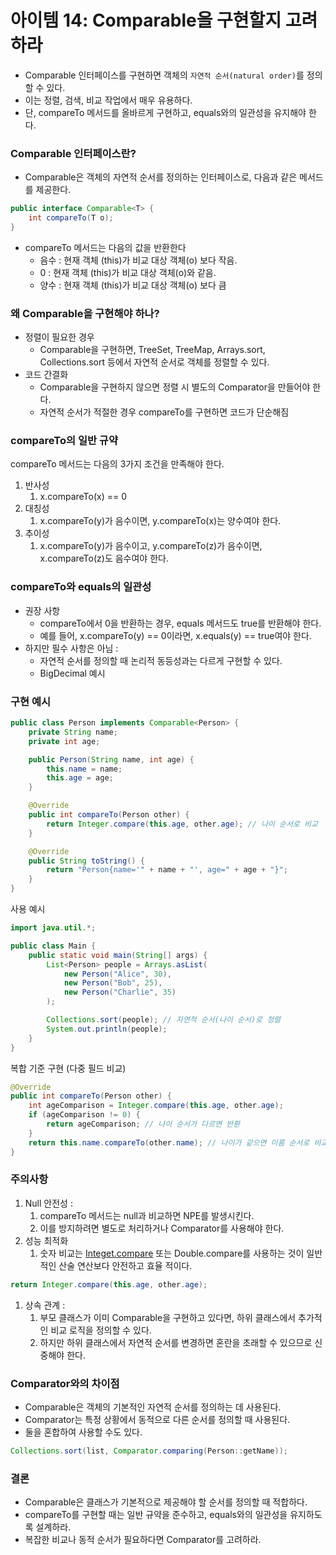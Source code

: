 # 아이템 14: Comparable을 구현할지 고려하라

- Comparable 인터페이스를 구현하면 객체의 `자연적 순서(natural order)`를 정의할 수 있다.
- 이는 정렬, 검색, 비교 작업에서 매우 유용하다.
- 단, compareTo 메서드를 올바르게 구현하고, equals와의 일관성을 유지해야 한다.

### Comparable 인터페이스란?

- Comparable은 객체의 자연적 순서를 정의하는 인터페이스로, 다음과 같은 메서드를 제공한다.

```java
public interface Comparable<T> {
    int compareTo(T o);
}
```

- compareTo 메서드는 다음의 값을 반환한다
    - 음수 : 현재 객체 (this)가 비교 대상 객체(o) 보다 작음.
    - 0 : 현재 객체 (this)가 비교 대상 객체(o)와 같음.
    - 양수 : 현재 객체 (this)가 비교 대상 객체(o) 보다 큼

### 왜 Comparable을 구현해야 하나?

- 정렬이 필요한 경우
    - Comparable을 구현하면, TreeSet, TreeMap, Arrays.sort, Collections.sort 등에서 자연적 순서로 객체를 정렬할 수 있다.
- 코드 간결화
    - Comparable을 구현하지 않으면 정렬 시 별도의 Comparator을 만들어야 한다.
    - 자연적 순서가 적절한 경우 compareTo를 구현하면 코드가 단순해짐

### compareTo의 일반 규약

compareTo 메서드는 다음의 3가지 조건을 만족해야 한다.

1. 반사성 
    1. x.compareTo(x) == 0
2. 대칭성
    1. x.compareTo(y)가 음수이면, y.compareTo(x)는 양수여야 한다.
3. 추이성
    1. x.compareTo(y)가 음수이고, y.compareTo(z)가 음수이면, x.compareTo(z)도 음수여야 한다.

### compareTo와 equals의 일관성

- 권장 사항
    - compareTo에서 0을 반환하는 경우, equals 메서드도 true를 반환해야 한다.
    - 예를 들어, x.compareTo(y) == 0이라면, x.equals(y) == true여야 한다.
- 하지만 필수 사항은 아님 :
    - 자연적 순서를 정의할 때 논리적 동등성과는 다르게 구현할 수 있다.
    - BigDecimal 예시

### 구현 예시

```java
public class Person implements Comparable<Person> {
    private String name;
    private int age;

    public Person(String name, int age) {
        this.name = name;
        this.age = age;
    }

    @Override
    public int compareTo(Person other) {
        return Integer.compare(this.age, other.age); // 나이 순서로 비교
    }

    @Override
    public String toString() {
        return "Person{name='" + name + "', age=" + age + "}";
    }
}
```

사용 예시

```java
import java.util.*;

public class Main {
    public static void main(String[] args) {
        List<Person> people = Arrays.asList(
            new Person("Alice", 30),
            new Person("Bob", 25),
            new Person("Charlie", 35)
        );

        Collections.sort(people); // 자연적 순서(나이 순서)로 정렬
        System.out.println(people);
    }
}
```

복합 기준 구현 (다중 필드 비교)

```java
@Override
public int compareTo(Person other) {
    int ageComparison = Integer.compare(this.age, other.age);
    if (ageComparison != 0) {
        return ageComparison; // 나이 순서가 다르면 반환
    }
    return this.name.compareTo(other.name); // 나이가 같으면 이름 순서로 비교
}
```

### 주의사항

1. Null 안전성 :
    1. compareTo 메서드는 null과 비교하면 NPE를 발생시킨다.
    2. 이를 방지하려면 별도로 처리하거나 Comparator를 사용해야 한다.
2. 성능 최적화
    1. 숫자 비교는 [Integet.compare](http://Integet.compare) 또는 Double.compare를 사용하는 것이 일반적인 산술 연산보다 안전하고 효율 적이다.

```java
return Integer.compare(this.age, other.age);
```

1. 상속 관계 :
    1. 부모 클래스가 이미 Comparable을 구현하고 있다면, 하위 클래스에서 추가적인 비교 로직을 정의할 수 있다.
    2. 하지만 하위 클래스에서 자연적 순서를 변경하면 혼란을 초래할 수 있으므로 신중해야 한다.

### Comparator와의 차이점

- Comparable은 객체의 기본적인 자연적 순서를 정의하는 데 사용된다.
- Comparator는 특정 상황에서 동적으로 다른 순서를 정의할 때 사용된다.
- 둘을 혼합하여 사용할 수도 있다.

```java
Collections.sort(list, Comparator.comparing(Person::getName));
```

### 결론

- Comparable은 클래스가 기본적으로 제공해야 할 순서를 정의할 때 적합하다.
- compareTo를 구현할 때는 일반 규약을 준수하고, equals와의 일관성을 유지하도록 설계하라.
- 복잡한 비교나 동적 순서가 필요하다면 Comparator를 고려하라.